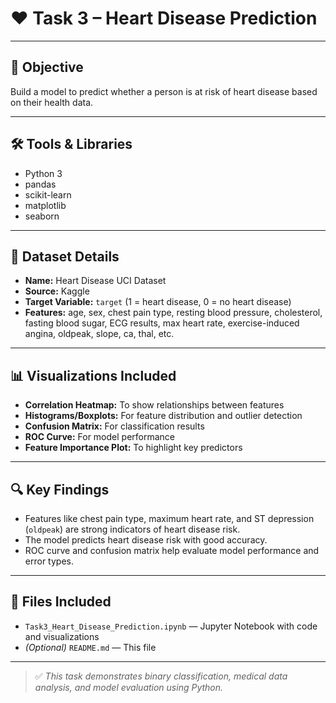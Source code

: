 # ❤️ Task 3 – Heart Disease Prediction

---

## 🎯 Objective

Build a model to predict whether a person is at risk of heart disease based on their health data.

---

## 🛠️ Tools & Libraries

- Python 3  
- pandas  
- scikit-learn  
- matplotlib  
- seaborn  

---

## 📂 Dataset Details

- **Name:** Heart Disease UCI Dataset  
- **Source:** Kaggle  
- **Target Variable:** `target` (1 = heart disease, 0 = no heart disease)  
- **Features:** age, sex, chest pain type, resting blood pressure, cholesterol, fasting blood sugar, ECG results, max heart rate, exercise-induced angina, oldpeak, slope, ca, thal, etc.

---

## 📊 Visualizations Included

- **Correlation Heatmap:** To show relationships between features  
- **Histograms/Boxplots:** For feature distribution and outlier detection  
- **Confusion Matrix:** For classification results  
- **ROC Curve:** For model performance  
- **Feature Importance Plot:** To highlight key predictors

---

## 🔍 Key Findings

- Features like chest pain type, maximum heart rate, and ST depression (`oldpeak`) are strong indicators of heart disease risk.
- The model predicts heart disease risk with good accuracy.
- ROC curve and confusion matrix help evaluate model performance and error types.

---

## 📁 Files Included

- `Task3_Heart_Disease_Prediction.ipynb` — Jupyter Notebook with code and visualizations  
- *(Optional)* `README.md` — This file

---

> ✅ *This task demonstrates binary classification, medical data analysis, and model evaluation using Python.*
